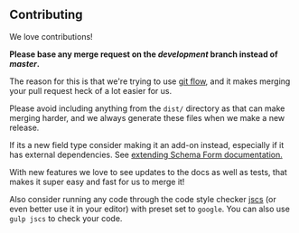 Contributing
------------
We love contributions!

**Please base any merge request on the *development* branch instead of *master*.**

The reason for this is that we're trying to use
[git flow](http://danielkummer.github.io/git-flow-cheatsheet/), and it makes merging your pull
request heck of a lot easier for us.

Please avoid including anything from the `dist/` directory as that can make merging harder, and we
always generate these files when we make a new release.

If its a new field type consider making it an add-on instead,
especially if it has external dependencies. See [extending Schema Form documentation.](https://github.com/json-schema-form/angular-schema-form/blob/development/docs/extending.md)

With new features we love to see updates to the docs as well as tests, that makes it super
easy and fast for us to merge it!

Also consider running any code through the code style checker [jscs](https://github.com/mdevils/node-jscs)
(or even better use it in your editor) with preset set to `google`. You can also use `gulp jscs` to
check your code.
